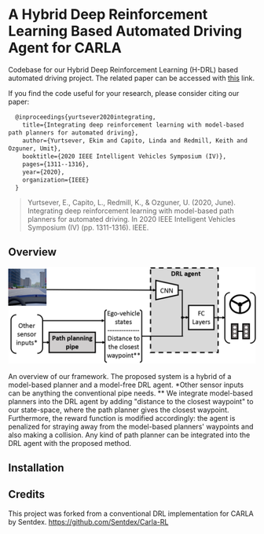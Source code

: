 # A Hybrid Deep Reinforcement Learning Based Automated Driving Agent for CARLA

Codebase for our Hybrid Deep Reinforcement Learning (H-DRL) based automated driving project.
The related paper can be accessed with [this](https://arxiv.org/pdf/2002.00434.pdf) link.

If you find the code useful for your research, please consider citing our paper:

      @inproceedings{yurtsever2020integrating,
        title={Integrating deep reinforcement learning with model-based path planners for automated driving},
        author={Yurtsever, Ekim and Capito, Linda and Redmill, Keith and Ozguner, Umit},
        booktitle={2020 IEEE Intelligent Vehicles Symposium (IV)},
        pages={1311--1316},
        year={2020},
        organization={IEEE}
      }

> Yurtsever, E., Capito, L., Redmill, K., & Ozguner, U. (2020, June). Integrating deep reinforcement learning with model-based path planners for automated driving. In 2020 IEEE Intelligent Vehicles Symposium (IV) (pp. 1311-1316). IEEE.


## Overview

<img src="gifs/overview.png" title="The proposed method"> 

An overview of our framework. The proposed system is a hybrid of a model-based planner and a model-free DRL agent. *Other sensor inputs can be anything the conventional pipe needs. ** We integrate model-based planners into the DRL agent by adding "distance to the closest waypoint" to our state-space, where the path planner gives the closest waypoint. Furthermore, the reward function is modified accordingly: the agent is penalized for straying away from the model-based planners' waypoints and also making a collision. Any kind of path planner can be integrated into the DRL agent with the proposed method.

## Installation

## Credits
This project was forked from a conventional DRL implementation for CARLA by Sentdex. https://github.com/Sentdex/Carla-RL
